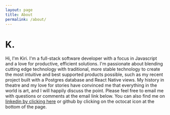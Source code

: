 ```yaml
---
layout: page
title: About
permalink: /about/
---
```


K.
==

Hi, I'm Kiri. I'm a full-stack software developer with a focus in Javascript and a love for productive, efficient solutions. I'm passionate about blending cutting edge technology with traditional, more stable technology to create the most intuitive and best supported products possible, such as my recent project built with a Postgres database and React Native views. My history in theatre and my love for stories have convinced me that everything in the world is art, and I will happily discuss the point. Please feel free to email me with questions or comments at the email link below. You can also find me on [linkedin by clicking here](https://www.linkedin.com/in/kstrackgrose) or github by clicking on the octocat icon at the bottom of the page.
